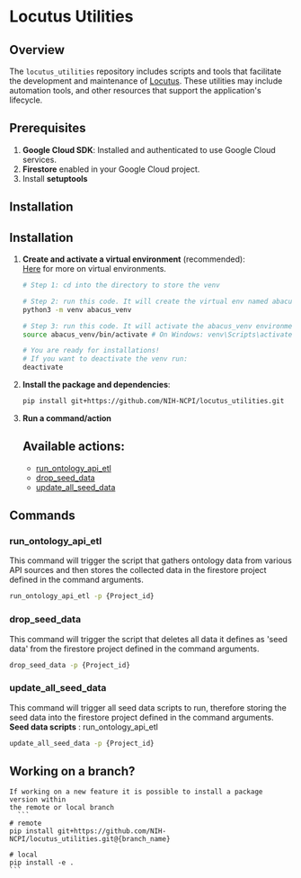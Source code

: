 # Locutus Utilities

## Overview

The `locutus_utilities` repository includes scripts and tools that facilitate the development and maintenance of [Locutus]("https://github.com/NIH-NCPI/locutus"). These utilities may include automation tools, and other resources that support the application's lifecycle.


## Prerequisites

1. **Google Cloud SDK**: Installed and authenticated to use Google Cloud services.
2. **Firestore** enabled in your Google Cloud project.
3. Install **setuptools**

## Installation

## Installation

1. **Create and activate a virtual environment** (recommended):<br>
[Here]("https://realpython.com/python-virtual-environments-a-primer/") for more on virtual environments.

    ```bash
    # Step 1: cd into the directory to store the venv

    # Step 2: run this code. It will create the virtual env named abacus_venv in the current directory.
    python3 -m venv abacus_venv

    # Step 3: run this code. It will activate the abacus_venv environment
    source abacus_venv/bin/activate # On Windows: venv\Scripts\activate

    # You are ready for installations! 
    # If you want to deactivate the venv run:
    deactivate
    ```

2. **Install the package and dependencies**:
    ```bash
    pip install git+https://github.com/NIH-NCPI/locutus_utilities.git
    ```
3. **Run a command/action**

   ## Available actions:
   * [run_ontology_api_etl](#run_ontology_api_etl) <br>
   * [drop_seed_data](#drop_seed_data) <br> 
   * [update_all_seed_data](#update_all_seed_data) <br>

## Commands
### run_ontology_api_etl 
This command will trigger the script that gathers ontology data from various
API sources and then stores the collected data in the firestore project defined
in the command arguments.
```bash
run_ontology_api_etl -p {Project_id}
```
### drop_seed_data
This command will trigger the script that deletes all data it defines as 
'seed data' from the firestore project defined in the command arguments.
```bash
drop_seed_data -p {Project_id}
```
### update_all_seed_data
This command will trigger all seed data scripts to run, therefore storing the
seed data into the firestore project defined in the command arguments. <br>
**Seed data scripts** : run_ontology_api_etl
```bash
update_all_seed_data -p {Project_id}
```

## Working on a branch?
    If working on a new feature it is possible to install a package version within
    the remote or local branch
      ```
    # remote
    pip install git+https://github.com/NIH-NCPI/locutus_utilities.git@{branch_name}

    # local
    pip install -e .
    ```